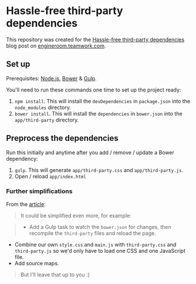 Hassle-free third-party dependencies
=========================                               

This repository was created for the [Hassle-free third-party dependencies](http://engineroom.teamwork.com/hassle-free-third-party-dependencies) blog post on [engineroom.teamwork.com](http://engineroom.teamwork.com).

## Set up

Prerequisites: [Node.js](http://nodejs.org/), [Bower](http://bower.io) & [Gulp](http://gulpjs.com).

You'll need to run these commands one time to set up the project ready:

1. `npm install`. This will install the `devDependencies` in `package.json` into the `node_modules` directory.
2. `bower install`. This will install the `dependencies` in `bower.json` into the `app/third-party` directory.

## Preprocess the dependencies

Run this initially and anytime after you add / remove / update a Bower dependency:

1. `gulp`. This will generate `app/third-party.css` and `app/third-party.js`.
2. Open / reload `app/index.html`

### Further simplifications

From the [article](http://engineroom.teamwork.com/hassle-free-third-party-dependencies):

> It could be simplified even more, for example:

>- Add a Gulp task to watch the `bower.json` for changes, then recompile the `third-party` files and reload the page.
- Combine our own `style.css` and `main.js` with `third-party.css` and `third-party.js` so we'd only have to load one CSS and one JavaScript file.
- Add source maps.

>But I'll leave that up to you :)
